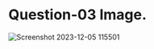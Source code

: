# Question-03 Image.
![Screenshot 2023-12-05 115501](https://github.com/Khush0031/pw-skills-full-stack-web-dev-assignment-solution/assets/121889921/4441a54a-c0ab-4a11-9808-77cc7f303c1d)

